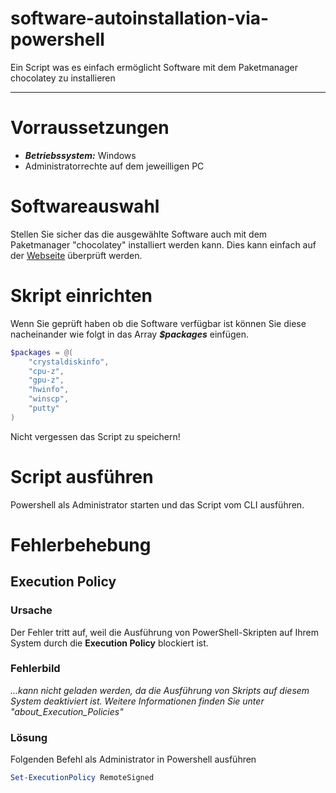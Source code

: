 # software-autoinstallation-via-powershell
Ein Script was es einfach ermöglicht Software mit dem Paketmanager chocolatey zu installieren

---
# Vorraussetzungen
- ***Betriebssystem:*** Windows
- Administratorrechte auf dem jeweilligen PC

# Softwareauswahl
Stellen Sie sicher das die ausgewählte Software auch mit dem Paketmanager "chocolatey" installiert werden kann.
Dies kann einfach auf der [Webseite](https://community.chocolatey.org/packages) überprüft werden.

# Skript einrichten
Wenn Sie geprüft haben ob die Software verfügbar ist können Sie diese nacheinander wie folgt in das Array ***$packages*** einfügen.

```Powershell
$packages = @(
    "crystaldiskinfo",
    "cpu-z",
    "gpu-z",
    "hwinfo",
    "winscp",
    "putty"
)
```

Nicht vergessen das Script zu speichern!

# Script ausführen
Powershell als Administrator starten und das Script vom CLI ausführen.

# Fehlerbehebung

## Execution Policy

### Ursache
Der Fehler tritt auf, weil die Ausführung von PowerShell-Skripten auf Ihrem System durch die **Execution Policy** blockiert ist.

### Fehlerbild
*...kann nicht geladen werden, da die Ausführung von Skripts auf diesem System deaktiviert ist. Weitere Informationen finden Sie unter "about_Execution_Policies"*

### Lösung

Folgenden Befehl als Administrator in Powershell ausführen
```Powershell
Set-ExecutionPolicy RemoteSigned
```




